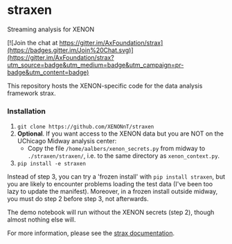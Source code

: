# straxen
Streaming analysis for XENON


[![Join the chat at https://gitter.im/AxFoundation/strax](https://badges.gitter.im/Join%20Chat.svg)](https://gitter.im/AxFoundation/strax?utm_source=badge&utm_medium=badge&utm_campaign=pr-badge&utm_content=badge)

This repository hosts the XENON-specific code for the data analysis framework strax. 


### Installation

  1. `git clone https://github.com/XENONnT/straxen`
  2. **Optional**. If you want access to the XENON data but you are NOT on the UChicago Midway analysis center:
     * Copy the file `/home/aalbers/xenon_secrets.py` from midway to  `./straxen/straxen/`, i.e. to the same directory as `xenon_context.py`.
  3. `pip install -e straxen`

Instead of step 3, you can try a 'frozen install' with `pip install straxen`, but you are likely to encounter problems loading the test data (I've been too lazy to update the manifest). Moreover, in a frozen install outside midway, you must do step 2 before step 3, not afterwards. 

The demo notebook will run without the XENON secrets (step 2), though almost nothing else will. 


For more information, please see the [strax documentation](https://strax.readthedocs.io).
